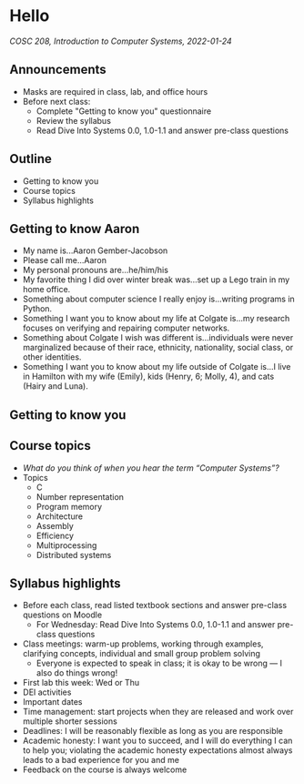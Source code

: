 # Hello
_COSC 208, Introduction to Computer Systems, 2022-01-24_

## Announcements
* Masks are required in class, lab, and office hours
* Before next class:
    * Complete "Getting to know you" questionnaire
    * Review the syllabus
    * Read Dive Into Systems 0.0, 1.0-1.1 and answer pre-class questions

## Outline
* Getting to know you
* Course topics
* Syllabus highlights

## Getting to know Aaron
* My name is...Aaron Gember-Jacobson
* Please call me...Aaron
* My personal pronouns are...he/him/his
* My favorite thing I did over winter break was...set up a Lego train in my home office.
* Something about computer science I really enjoy is...writing programs in Python.
* Something I want you to know about my life at Colgate is...my research focuses on verifying and repairing computer networks.
* Something about Colgate I wish was different is...individuals were never marginalized because of their race, ethnicity, nationality, social class, or other identities.
* Something I want you to know about my life outside of Colgate is...I live in Hamilton with my wife (Emily), kids (Henry, 6; Molly, 4), and cats (Hairy and Luna).

## Getting to know you

## Course topics
* _What do you think of when you hear the term “Computer Systems”?_
* Topics
    * C
    * Number representation
    * Program memory
    * Architecture
    * Assembly
    * Efficiency
    * Multiprocessing
    * Distributed systems

## Syllabus highlights
* Before each class, read listed textbook sections and answer pre-class questions on Moodle
    * For Wednesday: Read Dive Into Systems 0.0, 1.0-1.1 and answer pre-class questions
* Class meetings: warm-up problems, working through examples, clarifying concepts, individual and small group problem solving  
    * Everyone is expected to speak in class; it is okay to be wrong — I also do things wrong!
* First lab this week: Wed or Thu
* DEI activities
* Important dates
* Time management: start projects when they are released and work over multiple shorter sessions
* Deadlines: I will be reasonably flexible as long as you are responsible
* Academic honesty: I want you to succeed, and I will do everything I can to help you; violating the academic honesty expectations almost always leads to a bad experience for you and me
* Feedback on the course is always welcome